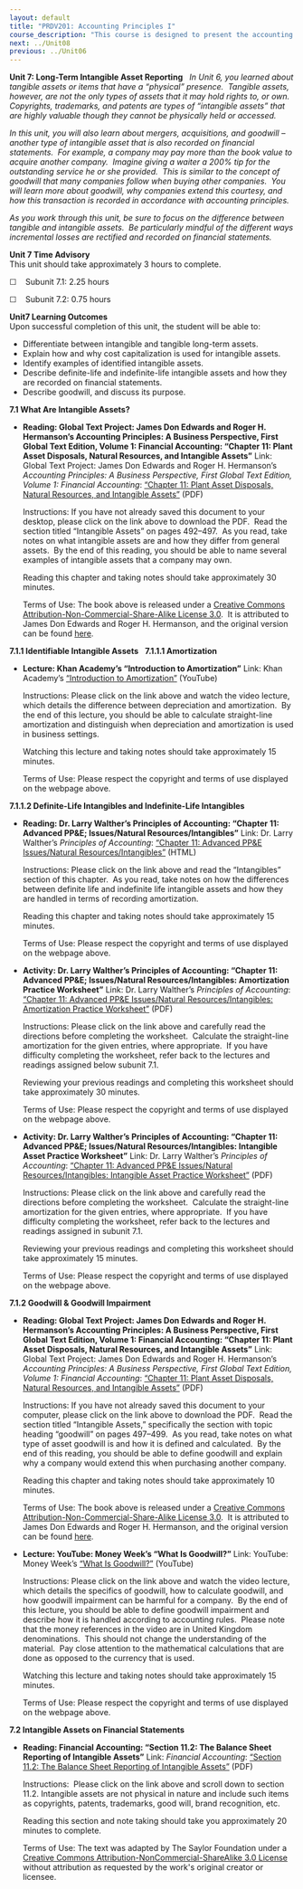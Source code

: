 ```yaml
---
layout: default
title: "PRDV201: Accounting Principles I"
course_description: "This course is designed to present the accounting cycle in an accessible and logical manner. It will provide you with a solid understanding of basic accounting principles and will introduce you to financial statement analysis."
next: ../Unit08
previous: ../Unit06
---
```

**Unit 7: Long-Term Intangible Asset Reporting** <span id="7"></span> 
*In Unit 6, you learned about tangible assets or items that have a
“physical” presence.  Tangible assets, however, are not the only types
of assets that it may hold rights to, or own.  Copyrights, trademarks,
and patents are types of “intangible assets” that are highly valuable
though they cannot be physically held or accessed.*  
  
 *In this unit, you will also learn about mergers, acquisitions, and
goodwill – another type of intangible asset that is also recorded on
financial statements.  For example, a company may pay more than the book
value to acquire another company.  Imagine giving a waiter a 200% tip
for the outstanding service he or she provided.  This is similar to the
concept of goodwill that many companies follow when buying other
companies.  You will learn more about goodwill, why companies extend
this courtesy, and how this transaction is recorded in accordance with
accounting principles.*  
  
 *As you work through this unit, be sure to focus on the difference
between tangible and intangible assets.  Be particularly mindful of the
different ways incremental losses are rectified and recorded on
financial statements.*

**Unit 7 Time Advisory**  
This unit should take approximately 3 hours to complete.  
  
 ☐    Subunit 7.1: 2.25 hours  
  
 ☐    Subunit 7.2: 0.75 hours

**Unit7 Learning Outcomes**  
Upon successful completion of this unit, the student will be able to:
-   Differentiate between intangible and tangible long-term assets.
-   Explain how and why cost capitalization is used for intangible
    assets.
-   Identify examples of identified intangible assets.
-   Describe definite-life and indefinite-life intangible assets and how
    they are recorded on financial statements.
-   Describe goodwill, and discuss its purpose.

**7.1 What Are Intangible Assets?** <span id="7.1"></span> 
-   **Reading: Global Text Project: James Don Edwards and Roger H.
    Hermanson’s Accounting Principles: A Business Perspective, First
    Global Text Edition, Volume 1: Financial Accounting: “Chapter 11:
    Plant Asset Disposals, Natural Resources, and Intangible Assets”**
    Link: Global Text Project: James Don Edwards and Roger H.
    Hermanson’s *Accounting Principles: A Business Perspective, First
    Global Text Edition, Volume 1: Financial Accounting*: [“Chapter 11:
    Plant Asset Disposals, Natural Resources, and Intangible
    Assets”](https://resources.saylor.org/archived/wp-content/uploads/2012/10/Accounting-Principles-Vol.-1.pdf)
    (PDF)  
      
     Instructions: If you have not already saved this document to your
    desktop, please click on the link above to download the PDF.  Read
    the section titled “Intangible Assets” on pages 492–497.  As you
    read, take notes on what intangible assets are and how they differ
    from general assets.  By the end of this reading, you should be able
    to name several examples of intangible assets that a company may
    own.  
      
     Reading this chapter and taking notes should take approximately 30
    minutes.  
      
     Terms of Use: The book above is released under a [Creative Commons
    Attribution-Non-Commercial-Share-Alike License
    3.0](http://creativecommons.org/licenses/by-nc-sa/3.0/).  It is
    attributed to James Don Edwards and Roger H. Hermanson, and the
    original version can be found
    [here](http://dl.dropbox.com/u/31779972/Accounting%20Principles%20Vol.%201.pdf).

**7.1.1 Identifiable Intangible Assets** <span id="7.1.1"></span> 
**7.1.1.1 Amortization** <span id="7.1.1.1"></span> 
-   **Lecture: Khan Academy’s “Introduction to Amortization”**
    Link: Khan Academy’s [“Introduction to
    Amortization”](http://www.youtube.com/watch?v=XfR3JSkSkJM)
    (YouTube)  
      
     Instructions: Please click on the link above and watch the video
    lecture, which details the difference between depreciation and
    amortization.  By the end of this lecture, you should be able to
    calculate straight-line amortization and distinguish when
    depreciation and amortization is used in business settings.  
      
     Watching this lecture and taking notes should take approximately 15
    minutes.  
      
     Terms of Use: Please respect the copyright and terms of use
    displayed on the webpage above.

**7.1.1.2 Definite-Life Intangibles and Indefinite-Life Intangibles**
<span id="7.1.1.2"></span> 
-   **Reading: Dr. Larry Walther’s Principles of Accounting: “Chapter
    11: Advanced PP&E; Issues/Natural Resources/Intangibles”**
    Link: Dr. Larry Walther’s *Principles of Accounting*: [“Chapter 11:
    Advanced PP&E Issues/Natural
    Resources/Intangibles”](http://www.principlesofaccounting.com/chapter11/chapter11.html)
    (HTML)  
      
     Instructions: Please click on the link above and read the
    “Intangibles” section of this chapter.  As you read, take notes on
    how the differences between definite life and indefinite life
    intangible assets and how they are handled in terms of recording
    amortization.  
      
     Reading this chapter and taking notes should take approximately 15
    minutes.  
      
     Terms of Use: Please respect the copyright and terms of use
    displayed on the webpage above.

-   **Activity: Dr. Larry Walther’s Principles of Accounting: “Chapter
    11: Advanced PP&E; Issues/Natural Resources/Intangibles:
    Amortization Practice Worksheet”**
    Link: Dr. Larry Walther’s *Principles of Accounting*: [“Chapter 11:
    Advanced PP&E Issues/Natural Resources/Intangibles: Amortization
    Practice
    Worksheet”](http://www.principlesofaccounting.com/chapter11/problems11.html)
    (PDF)  
      
     Instructions: Please click on the link above and carefully read the
    directions before completing the worksheet.  Calculate the
    straight-line amortization for the given entries, where appropriate.
     If you have difficulty completing the worksheet, refer back to the
    lectures and readings assigned below subunit 7.1.  
      
     Reviewing your previous readings and completing this worksheet
    should take approximately 30 minutes.  
      
     Terms of Use: Please respect the copyright and terms of use
    displayed on the webpage above.

-   **Activity: Dr. Larry Walther’s Principles of Accounting: “Chapter
    11: Advanced PP&E; Issues/Natural Resources/Intangibles: Intangible
    Asset Practice Worksheet”**
    Link: Dr. Larry Walther’s *Principles of Accounting*: [“Chapter 11:
    Advanced PP&E Issues/Natural Resources/Intangibles: Intangible Asset
    Practice
    Worksheet”](http://www.principlesofaccounting.com/chapter11/problems11.html)
    (PDF)  
      
     Instructions: Please click on the link above and carefully read the
    directions before completing the worksheet.  Calculate the
    straight-line amortization for the given entries, where appropriate.
     If you have difficulty completing the worksheet, refer back to the
    lectures and readings assigned in subunit 7.1.  
      
     Reviewing your previous readings and completing this worksheet
    should take approximately 15 minutes.  
      
     Terms of Use: Please respect the copyright and terms of use
    displayed on the webpage above.

**7.1.2 Goodwill & Goodwill Impairment** <span id="7.1.2"></span> 
-   **Reading: Global Text Project: James Don Edwards and Roger H.
    Hermanson’s Accounting Principles: A Business Perspective, First
    Global Text Edition, Volume 1: Financial Accounting: “Chapter 11:
    Plant Asset Disposals, Natural Resources, and Intangible Assets”**
    Link: Global Text Project: James Don Edwards and Roger H.
    Hermanson’s *Accounting Principles: A Business Perspective, First
    Global Text Edition, Volume 1: Financial Accounting*: [“Chapter 11:
    Plant Asset Disposals, Natural Resources, and Intangible
    Assets”](https://resources.saylor.org/archived/wp-content/uploads/2012/10/Accounting-Principles-Vol.-1.pdf)
    (PDF)  
      
     Instructions: If you have not already saved this document to your
    computer, please click on the link above to download the PDF.  Read
    the section titled “Intangible Assets,” specifically the section
    with topic heading “goodwill” on pages 497–499.  As you read, take
    notes on what type of asset goodwill is and how it is defined and
    calculated.  By the end of this reading, you should be able to
    define goodwill and explain why a company would extend this when
    purchasing another company.  
      
     Reading this chapter and taking notes should take approximately 10
    minutes.  
      
     Terms of Use: The book above is released under a [Creative Commons
    Attribution-Non-Commercial-Share-Alike License
    3.0](http://creativecommons.org/licenses/by-nc-sa/3.0/).  It is
    attributed to James Don Edwards and Roger H. Hermanson, and the
    original version can be found
    [here](http://dl.dropbox.com/u/31779972/Accounting%20Principles%20Vol.%201.pdf).

-   **Lecture: YouTube: Money Week’s “What Is Goodwill?”**
    Link: YouTube: Money Week’s [“What Is
    Goodwill?”](http://www.youtube.com/watch?v=-nKJg5-lpR8) (YouTube)  
      
     Instructions: Please click on the link above and watch the video
    lecture, which details the specifics of goodwill, how to calculate
    goodwill, and how goodwill impairment can be harmful for a company.
     By the end of this lecture, you should be able to define goodwill
    impairment and describe how it is handled according to accounting
    rules.  Please note that the money references in the video are in
    United Kingdom denominations.  This should not change the
    understanding of the material.  Pay close attention to the
    mathematical calculations that are done as opposed to the currency
    that is used.  
      
     Watching this lecture and taking notes should take approximately 15
    minutes.  
      
     Terms of Use: Please respect the copyright and terms of use
    displayed on the webpage above.

**7.2 Intangible Assets on Financial Statements** <span
id="7.2"></span> 
-   **Reading: Financial Accounting: “Section 11.2: The Balance Sheet
    Reporting of Intangible Assets”**
    Link: *Financial Accounting*: [“Section 11.2: The Balance Sheet
    Reporting of Intangible
    Assets”](https://resources.saylor.org/archived/textbooks/Financial%20Accounting.pdf)
    (PDF)  
      
     Instructions:  Please click on the link above and scroll down to
    section 11.2. Intangible assets are not physical in nature and
    include such items as copyrights, patents, trademarks, good will,
    brand recognition, etc.  
      
     Reading this section and note taking should take you approximately
    20 minutes to complete.  
      
     Terms of Use: The text was adapted by The Saylor Foundation under a
    [Creative Commons Attribution-NonCommercial-ShareAlike 3.0
    License](http://creativecommons.org/licenses/by-nc-sa/3.0/) without
    attribution as requested by the work's original creator or licensee.


